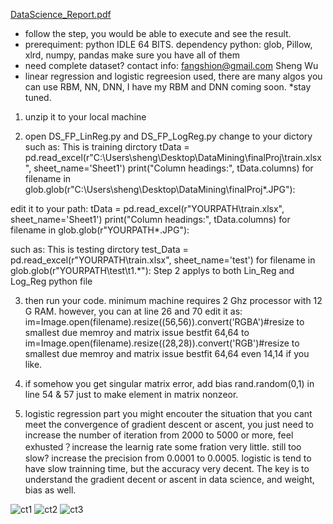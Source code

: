 [DataScience_Report.pdf](https://github.com/FS1024Wu/DataScience_Spring/files/3379744/DataScience_Report.pdf)
* follow the step, you would be able to execute and see the result.
* prerequiment:  python IDLE 64 BITS. dependency python: glob, Pillow, xlrd, numpy, pandas make sure you have all of them
* need complete dataset? contact info: fangshion@gmail.com Sheng Wu
* linear regression and logistic regreesion used, there are many algos you can use RBM, NN, DNN, I have my RBM and DNN coming soon.
*stay tuned.

1. unzip it to your local machine

2. open DS_FP_LinReg.py and DS_FP_LogReg.py change to your dictory 
such as: This is training dirctory
 tData = pd.read_excel(r"C:\Users\sheng\Desktop\DataMining\finalProj\train.xlsx", sheet_name='Sheet1')
    print("Column headings:", tData.columns)
    for filename in glob.glob(r"C:\Users\sheng\Desktop\DataMining\finalProj\*.JPG"):

edit it to your path: 
 tData = pd.read_excel(r"YOURPATH\train.xlsx", sheet_name='Sheet1')
    print("Column headings:", tData.columns)
    for filename in glob.glob(r"YOURPATH\*.JPG"):


such as: This is testing dirctory
 test_Data = pd.read_excel(r"YOURPATH\train.xlsx", sheet_name='test')
    for filename in glob.glob(r"YOURPATH\test\t1.*"):
Step 2 applys to both Lin_Reg and Log_Reg python file

3. then run your code. minimum machine requires 2 Ghz processor with 12 G RAM.
	however, you can at line 26 and 70 edit it as: 
im=Image.open(filename).resize((56,56)).convert('RGBA')#resize to smallest due memroy and matrix issue bestfit 64,64
to 
im=Image.open(filename).resize((28,28)).convert('RGB')#resize to smallest due memroy and matrix issue bestfit 64,64
even 14,14 if you like. 

4. if somehow you get singular matrix error, add bias rand.random(0,1) in line 54 & 57 just to make element in matrix nonzeor.
5. logistic regression part you might encouter the situation that you cant meet the convergence of gradient descent or ascent, you just
   need to increase the number of iteration from 2000 to 5000 or more, feel exhusted？increase the learnig rate some fration very little.
   still too slow? increase the precision from 0.0001 to 0.0005.  logistic is tend to have slow trainning time, but the accuracy very
   decent. The key is to understand the gradient decent or ascent in data science, and weight, bias as well.
 
![ct1](https://user-images.githubusercontent.com/46949426/59968850-c2b17000-950e-11e9-8fdc-d3e58d2fbf1d.png)
![ct2](https://user-images.githubusercontent.com/46949426/59968873-60a53a80-950f-11e9-8875-c961d5cee281.png)
![ct3](https://user-images.githubusercontent.com/46949426/59968941-736c3f00-9510-11e9-9f08-9261e406a02f.png)
